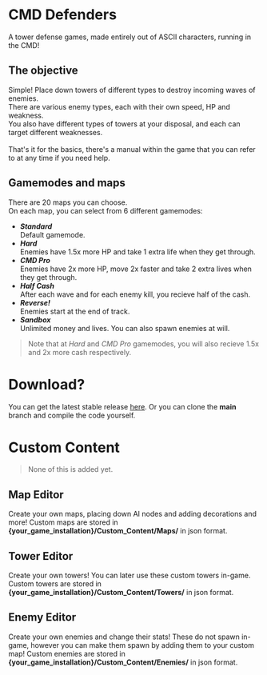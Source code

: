 <h1>CMD Defenders</h1>
<p>A tower defense games, made entirely out of ASCII characters, running in the CMD!</p>

<h2>The objective</h2>
<p>
  Simple! Place down towers of different types to destroy incoming waves of enemies.<br>
  There are various enemy types, each with their own speed, HP and weakness.<br>
  You also have different types of towers at your disposal, and each can target different weaknesses.<br>
  <br>That's it for the basics, there's a manual within the game that you can refer to at any time if you need help.<br>
</p>
<h2>Gamemodes and maps</h2>
<p>
  There are 20 maps you can choose.<br>
  On each map, you can select from 6 different gamemodes:<br>
  <ul>
    <li><b><i>Standard</b></i><br>Default gamemode.</li>
    <li><b><i>Hard</b></i><br>Enemies have 1.5x more HP and take 1 extra life when they get through.</li>
    <li><b><i>CMD Pro</b></i><br>Enemies have 2x more HP, move 2x faster and take 2 extra lives when they get through.</li>
    <li><b><i>Half Cash</b></i><br>After each wave and for each enemy kill, you recieve half of the cash.</li>
    <li><b><i>Reverse!</b></i><br>Enemies start at the end of track.</li>
    <li><b><i>Sandbox</b></i><br>Unlimited money and lives. You can also spawn enemies at will.</li>
  </ul>
  <blockquote>Note that at <i>Hard</i> and <i>CMD Pro</i> gamemodes, you will also recieve 1.5x and 2x more cash respectively.</blockquote>
</p>

<h1>Download?</h1>
<p>
  You can get the latest stable release <a href="https://github.com/norbcodes/cmd-defenders/releases">here</a>.
  Or you can clone the <b>main</b> branch and compile the code yourself.
</p>

<h1>Custom Content</h1>
<p>
  <blockquote>None of this is added yet.</blockquote>
</p>
<h2>Map Editor</h2>
<p>
  Create your own maps, placing down AI nodes and adding decorations and more!
  Custom maps are stored in <b>{your_game_installation}/Custom_Content/Maps/</b> in json format.
</p>
<h2>Tower Editor</h2>
<p>
  Create your own towers! You can later use these custom towers in-game.
  Custom towers are stored in <b>{your_game_installation}/Custom_Content/Towers/</b> in json format.
</p>
<h2>Enemy Editor</h2>
<p>
  Create your own enemies and change their stats! These do not spawn in-game, however you can make them spawn by adding them to your custom map!
  Custom enemies are stored in <b>{your_game_installation}/Custom_Content/Enemies/</b> in json format.
</p>